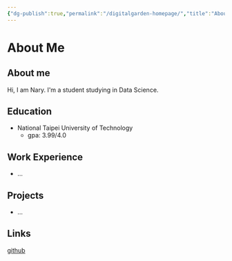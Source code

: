 ```yaml
---
{"dg-publish":true,"permalink":"/digitalgarden-homepage/","title":"About me","tags":["gardenEntry"]}
---
```


# About Me

## About me
Hi, I am Nary. I'm a student studying in Data Science.

## Education
- National Taipei University of Technology
	- gpa: 3.99/4.0

## Work Experience
- ...

## Projects
- ...

## Links
[github](https://github.com/machichima)
